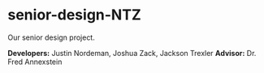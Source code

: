 # senior-design-NTZ
Our senior design project.

**Developers:** Justin Nordeman, Joshua Zack, Jackson Trexler
**Advisor:** Dr. Fred Annexstein
